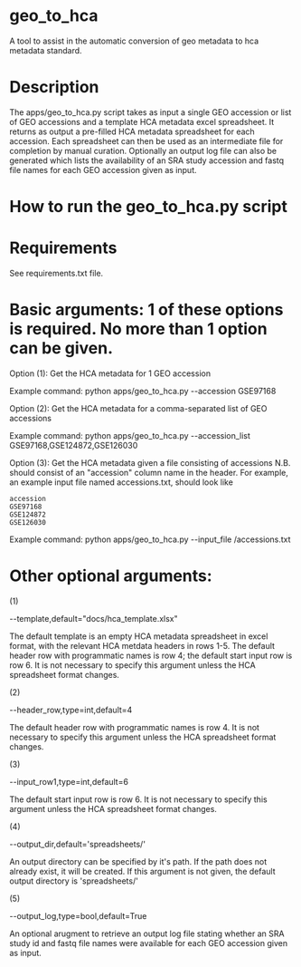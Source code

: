 # geo_to_hca
A tool to assist in the automatic conversion of geo metadata to hca metadata standard.

# Description
The apps/geo_to_hca.py script takes as input a single GEO accession or list of GEO accessions and a template HCA metadata excel spreadsheet. It returns as output a pre-filled HCA metadata spreadsheet for each accession. Each spreadsheet can then be used as an intermediate file for completion by manual curation. Optionally an output log file can also be generated which lists the availability of an SRA study accession and fastq file names for each GEO accession given as input.

# How to run the geo_to_hca.py script

# Requirements

See requirements.txt file.

# Basic arguments: 1 of these options is required. No more than 1 option can be given.

Option (1): Get the HCA metadata for 1 GEO accession

Example command:
python apps/geo_to_hca.py --accession GSE97168

Option (2): Get the HCA metadata for a comma-separated list of GEO accessions

Example command:
python apps/geo_to_hca.py --accession_list GSE97168,GSE124872,GSE126030

Option (3): Get the HCA metadata given a file consisting of accessions N.B. should consist of an "accession" column name in the header. For example, an example input file named accessions.txt, should look like

```
accession
GSE97168
GSE124872
GSE126030
```

Example command:
python apps/geo_to_hca.py --input_file <path>/accessions.txt

# Other optional arguments:

(1)

--template,default="docs/hca_template.xlsx"

The default template is an empty HCA metadata spreadsheet in excel format, with the relevant HCA metdata headers in rows 1-5. The default header row with programmatic names is row 4; the default start input row is row 6.
It is not necessary to specify this argument unless the HCA spreadsheet format changes.

(2)

--header_row,type=int,default=4

The default header row with programmatic names is row 4. It is not necessary to specify this argument unless the HCA spreadsheet format changes.

(3)

--input_row1,type=int,default=6

The default start input row is row 6.
It is not necessary to specify this argument unless the HCA spreadsheet format changes.

(4)

--output_dir,default='spreadsheets/'

An output directory can be specified by it's path. If the path does not already exist, it will be created. If this argument
is not given, the default output directory is 'spreadsheets/'

(5)

--output_log,type=bool,default=True

An optional arugment to retrieve an output log file stating whether an SRA study id and fastq file names were available for each GEO accession given as input.
